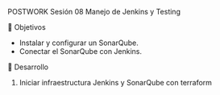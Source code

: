 POSTWORK
Sesión 08
Manejo de Jenkins y Testing

🎯 Objetivos

* Instalar y configurar un SonarQube.
* Conectar el SonarQube con Jenkins.

🚀 Desarrollo

1. Iniciar infraestructura Jenkins y SonarQube con terraform
